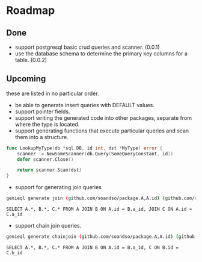 # Roadmap
## Done
- support postgresql basic crud queries and scanner. (0.0.1)
- use the database schema to determine the primary key columns for a table. (0.0.2)

## Upcoming
these are listed in no particular order.
- be able to generate insert queries with DEFAULT values.
- support pointer fields.
- support writing the generated code into other packages, separate from where the type is located.
- support generating functions that execute particular queries and scan them into a structure.

```go
func LookupMyType(db *sql.DB, id int, dst *MyType) error {
    scanner := NewSomeScanner(db.Query(SomeQueryConstant, id))
    defer scanner.Close()

    return scanner.Scan(dst)
}
```
- support for generating join queries
```bash
genieql generate join (github.com/soandso/package.A,A.id) (github.com/soandso/package.B,B.a_id) (github.com/soandso/package.C,C.a_id)
```
```text
SELECT A.*, B.*, C.* FROM A JOIN B ON A.id = B.a_id, JOIN C ON A.id = C.a_id
```
- support chain join queries.
```bash
genieql generate chainjoin (github.com/soandso/package.A,A.id) (github.com/soandso/package.B,B.a_id) (github.com/soandso/package.C,C.b_id)
```
```
SELECT A.*, B.*, C.* FROM A JOIN B ON A.id = B.a_id, C ON B.id = C.b_id
```
